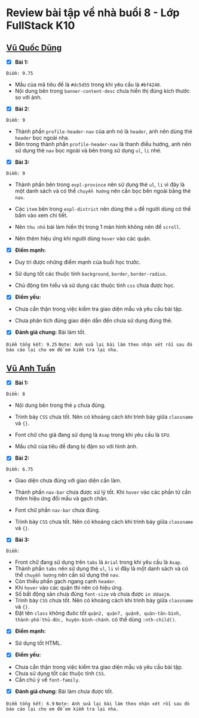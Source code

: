 # Review bài tập về nhà buổi 8 - Lớp FullStack K10

## [Vũ Quốc Dũng](https://github.com/dungvuquoc0102/f8_fullstack_k10_repo/tree/main/day8)

- [x] **Bài 1:**

`Điểm: 9.75`

- Mầu của mã tiêu đề là `#dc5d55` trong khi yêu cầu là `#bf4240`.
- Nội dung bên trong `banner-content-desc` chưa hiển thị đúng kích thước so với ảnh.

- [x] **Bài 2:**

`Điểm: 9`

- Thành phần `profile-header-nav` của anh nó là `header`, anh nên dùng thẻ `header` bọc ngoài nha.
- Bên trong thành phần `profile-header-nav` là thanh điều hướng, anh nên sử dụng thẻ `nav` bọc ngoài và bên trong sử dụng `ul`, `li` nhé.

- [x] **Bài 3:**

`Điểm: 9`

- Thành phần bên trong `expl-province` nên sử dụng thẻ `ul`, `li` vì đây là một danh sách và có thể `chuyển hướng` nên cần bọc bên ngoài bằng thẻ `nav`.

- Các `item` bên trong `expl-district` nên dùng thẻ `a` để người dùng có thể bấm vào xem chi tiết.

- Nên `thu nhỏ` bài làm hiển thị trong 1 màn hình không nên để `scroll`.

- Nên thêm hiệu ứng khi người dùng `hover` vào các quận.

- [x] **Điểm mạnh:**
- Duy trì được những điểm mạnh của buổi học trước.

- Sử dụng tốt các thuộc tính `background`, `border`, `border-radius`.

- Chủ động tìm hiểu và sử dụng các thuộc tính `css` chưa được học.

- [x] **Điểm yếu:**
- Chưa cẩn thận trong việc kiểm tra giao diện mẫu và yêu cầu bài tập.

- Chưa phân tích đúng giao diện dẫn đến chưa sử dụng đúng thẻ.

- [x] **Đánh giá chung:** Bài làm tốt.

`Điểm tổng kết: 9.25`
`Note: Anh sửa lại bài làm theo nhận xét rồi sau đó báo cáo lại cho em để em kiểm tra lại nha.`

## [Vũ Anh Tuấn](https://github.com/VATuan2710/f8-fullstack-k10/tree/main/Day-8)

- [x] **Bài 1:**

`Điểm: 8`

- Nội dung bên trong thẻ `p` chưa đúng.
- Trình bày `CSS` chưa tốt. Nên có khoảng cách khi trình bày giữa `classname` và `{}`.

- Font chữ cho giá đang sử dụng là `Asap` trong khi yêu cầu là `SFU`.

- Mầu chữ của tiêu đề đang bị đậm so với hình ảnh.

- [x] **Bài 2:**

`Điểm: 6.75`

- Giao diện chưa đúng với giao diện cần làm.

- Thành phần `nav-bar` chưa được xử lý tốt. Khi `hover` vào các phần tử cần thêm hiệu ứng đổi mầu và gạch chân.
- Font chữ phần `nav-bar` chưa đúng.
- Trình bày `CSS` chưa tốt. Nên có khoảng cách khi trình bày giữa `classname` và `{}`.

- [x] **Bài 3:**

`Điểm: `

- Front chữ đang sử dụng trên `tabs` là `Arial` trong khi yêu cầu là `Asap`.
- Thành phần `tabs` nên sử dụng thẻ `ul`, `li` vì đây là một danh sách và có thể `chuyển hướng` nên cần sử dụng thẻ `nav`.
- Còn thiếu phần gạch ngang cạnh `header`.
- Khi `hover` vào các quận thì nên có hiệu ứng.
- Số bất động sản chưa đúng `font-size` và chưa được `in ddaajm`.
- Trình bày `CSS` chưa tốt. Nên có khoảng cách khi trình bày giữa `classname` và `{}`.
- Đặt tên `class` không đuôc tốt `quận2, quận7, quận9, quận-tân-bình, thành-phố-thủ-đức, huyện-bình-chánh`. có thể dùng `:nth-child()`.

- [x] **Điểm mạnh:**
- Sử dụng tốt HTML.

- [x] **Điểm yếu:**
- Chưa cẩn thận trong việc kiểm tra giao diện mẫu và yêu cầu bài tập.
- Chưa sử dụng tốt các thuộc tính `CSS`.
- Cần chú ý về `font-family`.

- [x] **Đánh giá chung:** Bài làm chưa được tốt.

`Điểm tổng kết: 6.9`
`Note: Anh sửa lại bài làm theo nhận xét rồi sau đó báo cáo lại cho em để em kiểm tra lại nha.`
